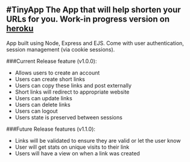 #TinyApp
The App that will help shorten your URLs for you.
Work-in progress version on [heroku](https://tk-tinyapp.herokuapp.com/)
---
App built using Node, Express and EJS. Come with user authentication, session management (via cookie sessions).

###Current Release feature (v1.0.0):
- Allows users to create an account
- Users can create short links
- Users can copy these links and post externally
- Short links will redirect to appropriate website
- Users can update links
- Users can delete links
- Users can logout
- Users state is preserved between sessions

###Future Release features (v1.1.0):
- Links will be validated to ensure they are valid or let the user know
- User will get stats on unique visits to their link
- Users will have a view on when a link was created

